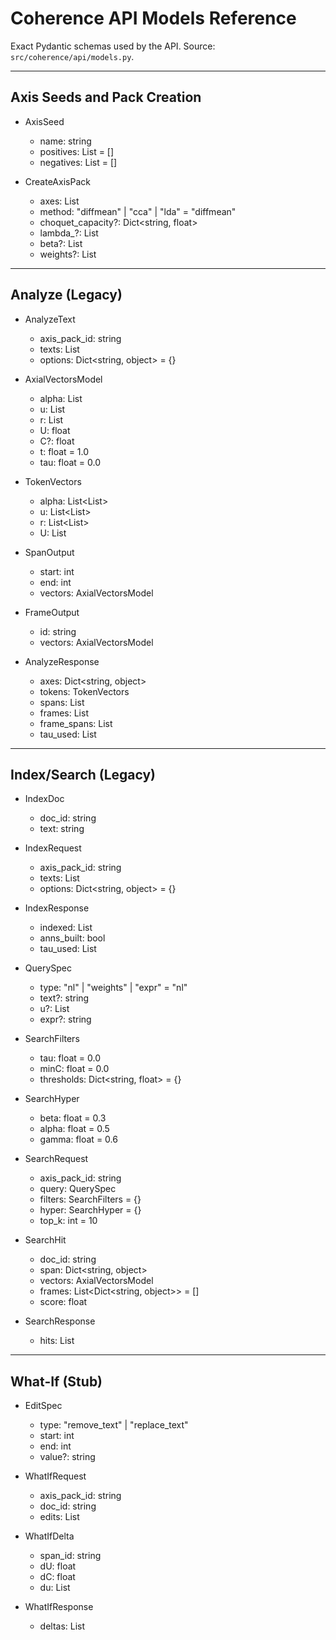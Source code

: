 # Coherence API Models Reference

Exact Pydantic schemas used by the API. Source: `src/coherence/api/models.py`.

---

## Axis Seeds and Pack Creation

- AxisSeed
  - name: string
  - positives: List<string> = []
  - negatives: List<string> = []

- CreateAxisPack
  - axes: List<AxisSeed>
  - method: "diffmean" | "cca" | "lda" = "diffmean"
  - choquet_capacity?: Dict<string, float>
  - lambda_?: List<float>
  - beta?: List<float>
  - weights?: List<float>

---

## Analyze (Legacy)

- AnalyzeText
  - axis_pack_id: string
  - texts: List<string>
  - options: Dict<string, object> = {}

- AxialVectorsModel
  - alpha: List<float>
  - u: List<float>
  - r: List<float>
  - U: float
  - C?: float
  - t: float = 1.0
  - tau: float = 0.0

- TokenVectors
  - alpha: List<List<float>>
  - u: List<List<float>>
  - r: List<List<float>>
  - U: List<float>

- SpanOutput
  - start: int
  - end: int
  - vectors: AxialVectorsModel

- FrameOutput
  - id: string
  - vectors: AxialVectorsModel

- AnalyzeResponse
  - axes: Dict<string, object>
  - tokens: TokenVectors
  - spans: List<SpanOutput>
  - frames: List<FrameOutput>
  - frame_spans: List<SpanOutput>
  - tau_used: List<float>

---

## Index/Search (Legacy)

- IndexDoc
  - doc_id: string
  - text: string

- IndexRequest
  - axis_pack_id: string
  - texts: List<IndexDoc>
  - options: Dict<string, object> = {}

- IndexResponse
  - indexed: List<string>
  - anns_built: bool
  - tau_used: List<float>

- QuerySpec
  - type: "nl" | "weights" | "expr" = "nl"
  - text?: string
  - u?: List<float>
  - expr?: string

- SearchFilters
  - tau: float = 0.0
  - minC: float = 0.0
  - thresholds: Dict<string, float> = {}

- SearchHyper
  - beta: float = 0.3
  - alpha: float = 0.5
  - gamma: float = 0.6

- SearchRequest
  - axis_pack_id: string
  - query: QuerySpec
  - filters: SearchFilters = {}
  - hyper: SearchHyper = {}
  - top_k: int = 10

- SearchHit
  - doc_id: string
  - span: Dict<string, object>
  - vectors: AxialVectorsModel
  - frames: List<Dict<string, object>> = []
  - score: float

- SearchResponse
  - hits: List<SearchHit>

---

## What-If (Stub)

- EditSpec
  - type: "remove_text" | "replace_text"
  - start: int
  - end: int
  - value?: string

- WhatIfRequest
  - axis_pack_id: string
  - doc_id: string
  - edits: List<EditSpec>

- WhatIfDelta
  - span_id: string
  - dU: float
  - dC: float
  - du: List<float>

- WhatIfResponse
  - deltas: List<WhatIfDelta>
